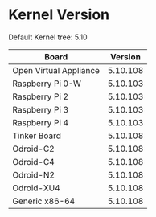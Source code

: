 
# Kernel Version

Default Kernel tree: 5.10

| Board | Version |
|-------|---------|
| Open Virtual Appliance | 5.10.108 |
| Raspberry Pi 0-W | 5.10.103 |
| Raspberry Pi 2 | 5.10.103 |
| Raspberry Pi 3 | 5.10.103 |
| Raspberry Pi 4 | 5.10.103 |
| Tinker Board | 5.10.108 |
| Odroid-C2 | 5.10.108 |
| Odroid-C4 | 5.10.108 |
| Odroid-N2 | 5.10.108 |
| Odroid-XU4 | 5.10.108 |
| Generic x86-64 | 5.10.108 |
